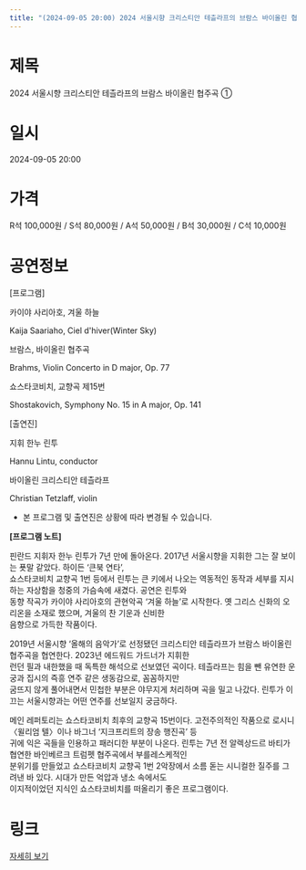```yaml
---
title: "(2024-09-05 20:00) 2024 서울시향 크리스티안 테츨라프의 브람스 바이올린 협주곡 ①"
---
```


# 제목
2024 서울시향 크리스티안 테츨라프의 브람스 바이올린 협주곡 ①

# 일시
2024-09-05 20:00

# 가격
R석 100,000원 / S석 80,000원 / A석 50,000원 / B석 30,000원 / C석 10,000원

# 공연정보
[프로그램]  
  
카이야 사리아호, 겨울 하늘  
  
Kaija Saariaho, Ciel d'hiver(Winter Sky)  
  
브람스, 바이올린 협주곡  
  
Brahms, Violin Concerto in D major, Op. 77  
  
쇼스타코비치, 교향곡 제15번  
  
Shostakovich, Symphony No. 15 in A major, Op. 141  
  
[출연진]  
  
지휘 한누 린투  
  
Hannu Lintu, conductor    
  
바이올린 크리스티안 테츨라프  
  
Christian Tetzlaff, violin  
  
* 본 프로그램 및 출연진은 상황에 따라 변경될 수 있습니다.    
    
    
**[프로그램 노트]**  
  
핀란드 지휘자 한누 린투가 7년 만에 돌아온다. 2017년 서울시향을 지휘한 그는 잘 보이는 푯말 같았다. 하이든 ‘큰북 연타’,  
쇼스타코비치 교향곡 1번 등에서 린투는 큰 키에서 나오는 역동적인 동작과 세부를 지시하는 자상함을 청중의 가슴속에 새겼다. 공연은 린투와  
동향 작곡가 카이야 사리아호의 관현악곡 ‘겨울 하늘’로 시작한다. 옛 그리스 신화의 오리온을 소재로 했으며, 겨울의 찬 기운과 신비한  
음향으로 가득한 작품이다.  
  
2019년 서울시향 ‘올해의 음악가’로 선정됐던 크리스티안 테츨라프가 브람스 바이올린 협주곡을 협연한다. 2023년 에드워드 가드너가 지휘한  
런던 필과 내한했을 때 독특한 해석으로 선보였던 곡이다. 테츨라프는 힘을 뺀 유연한 운궁과 집시의 즉흥 연주 같은 생동감으로, 꼼꼼하지만  
굼뜨지 않게 풀어내면서 민첩한 부분은 야무지게 처리하며 곡을 밀고 나갔다. 린투가 이끄는 서울시향과는 어떤 연주를 선보일지 궁금하다.  
  
메인 레퍼토리는 쇼스타코비치 최후의 교향곡 15번이다. 고전주의적인 작품으로 로시니 〈윌리엄 텔〉이나 바그너 ‘지크프리트의 장송 행진곡’ 등  
귀에 익은 곡들을 인용하고 패러디한 부분이 나온다. 린투는 7년 전 알렉상드르 바티가 협연한 바인베르크 트럼펫 협주곡에서 부를레스케적인  
분위기를 만들었고 쇼스타코비치 교향곡 1번 2악장에서 소름 돋는 시니컬한 질주를 그려낸 바 있다. 시대가 만든 억압과 냉소 속에서도  
이지적이었던 지식인 쇼스타코비치를 떠올리기 좋은 프로그램이다.  
  


# 링크
[자세히 보기](https://www.sac.or.kr/site/main/show/show_view?SN=60766 "https://www.sac.or.kr/site/main/show/show_view?SN=60766")

